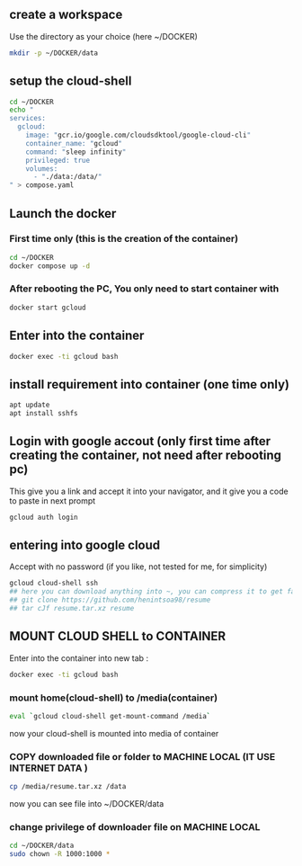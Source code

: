 ## create a workspace
Use the directory as your choice (here ~/DOCKER)
```bash
mkdir -p ~/DOCKER/data
```

## setup the cloud-shell
```bash
cd ~/DOCKER
echo "
services:
  gcloud:
    image: "gcr.io/google.com/cloudsdktool/google-cloud-cli"
    container_name: "gcloud"
    command: "sleep infinity"
    privileged: true
    volumes:
      - "./data:/data/"
" > compose.yaml
```

## Launch the docker
### First time only (this is the creation of the container)
```bash
cd ~/DOCKER
docker compose up -d
```

### After rebooting the PC, You only need to start container with
```bash
docker start gcloud
``` 

## Enter into the container
```bash
docker exec -ti gcloud bash
```

## install requirement into container (one time only)
```bash
apt update
apt install sshfs
```

## Login with google accout (only first time after creating the container, not need after rebooting pc)
This give you a link and accept it into your navigator, and it give you a code to paste in next prompt
```bash
gcloud auth login
```

## entering into google cloud
Accept with no password (if you like, not tested for me, for simplicity)
```bash
gcloud cloud-shell ssh
## here you can download anything into ~, you can compress it to get faster upload to your computer, eg :
## git clone https://github.com/henintsoa98/resume
## tar cJf resume.tar.xz resume
```

## MOUNT CLOUD SHELL to CONTAINER
Enter into the container into new tab :
```bash
docker exec -ti gcloud bash
```
### mount home(cloud-shell) to /media(container)
```bash
eval `gcloud cloud-shell get-mount-command /media`
```
now your cloud-shell is mounted into media of container
### COPY downloaded file or folder to MACHINE LOCAL (IT USE INTERNET DATA )
```bash
cp /media/resume.tar.xz /data
```
now you can see file into ~/DOCKER/data
### change privilege of downloader file on MACHINE LOCAL
```bash
cd ~/DOCKER/data
sudo chown -R 1000:1000 * 
```
